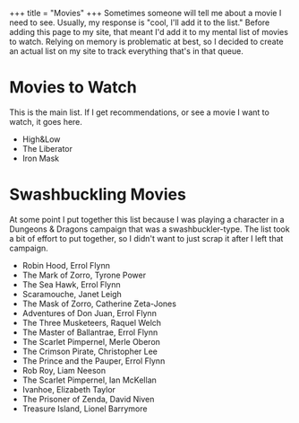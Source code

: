 +++
title = "Movies"
+++
Sometimes someone will tell me about a movie I need to see. Usually, my response is "cool, I'll add it
to the list." Before adding this page to my site, that meant I'd add it to my mental list of movies to
watch. Relying on memory is problematic at best, so I decided to create an actual list on my site to
track everything that's in that queue.

# Movies to Watch

This is the main list. If I get recommendations, or see a movie I want to watch, it goes here.

* High&Low
* The Liberator
* Iron Mask

# Swashbuckling Movies

At some point I put together this list because I was playing a character in a Dungeons & Dragons campaign
that was a swashbuckler-type. The list took a bit of effort to put together, so I didn't want to just
scrap it after I left that campaign.

* Robin Hood, Errol Flynn
* The Mark of Zorro, Tyrone Power
* The Sea Hawk, Errol Flynn
* Scaramouche, Janet Leigh
* The Mask of Zorro, Catherine Zeta-Jones
* Adventures of Don Juan, Errol Flynn
* The Three Musketeers, Raquel Welch
* The Master of Ballantrae, Errol Flynn
* The Scarlet Pimpernel, Merle Oberon
* The Crimson Pirate, Christopher Lee
* The Prince and the Pauper, Errol Flynn
* Rob Roy, Liam Neeson
* The Scarlet Pimpernel, Ian McKellan
* Ivanhoe, Elizabeth Taylor
* The Prisoner of Zenda, David Niven
* Treasure Island, Lionel Barrymore
